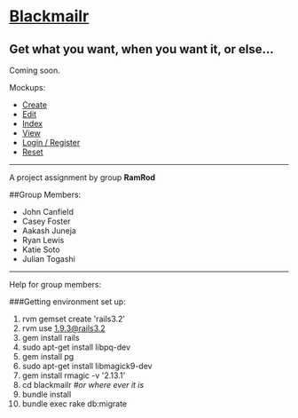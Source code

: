 [Blackmailr](http://blackmailr.herokuapp.com/)
==========
Get what you want, when you want it, or else...
----------
Coming soon.

Mockups:

* [Create](http://blackmailr.herokuapp.com/assets/mockups/create.png)
* [Edit](http://blackmailr.herokuapp.com/assets/mockups/edit.png)
* [Index](http://blackmailr.herokuapp.com/assets/mockups/index.png)
* [View](http://blackmailr.herokuapp.com/assets/mockups/view.png)
* [Login / Register](http://blackmailr.herokuapp.com/assets/mockups/login_register.png)
* [Reset](http://blackmailr.herokuapp.com/assets/mockups/reset.png)

----------
A project assignment by group **RamRod**

##Group Members:
* John Canfield
* Casey Foster
* Aakash Juneja
* Ryan Lewis
* Katie Soto
* Julian Togashi

----------
Help for group members:

###Getting environment set up:
1. rvm gemset create 'rails3.2'
2. rvm use 1.9.3@rails3.2
3. gem install rails
4. sudo apt-get install libpq-dev
5. gem install pg
6. sudo apt-get install libmagick9-dev
7. gem install rmagic -v '2.13.1'
8. cd blackmailr *#or where ever it is*
9. bundle install
10. bundle exec rake db:migrate